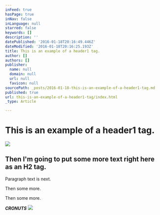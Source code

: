 ```yaml
---
inFeed: true
hasPage: true
inNav: false
inLanguage: null
starred: false
keywords: []
description: ''
datePublished: '2016-01-18T20:16:49.446Z'
dateModified: '2016-01-18T20:16:25.193Z'
title: This is an example of a header1 tag.
author: []
authors: []
publisher:
  name: null
  domain: null
  url: null
  favicon: null
sourcePath: _posts/2016-01-18-this-is-an-example-of-a-header1-tag.md
published: true
url: this-is-an-example-of-a-header1-tag/index.html
_type: Article

---
```

# This is an example of a header1 tag.
![](https://the-grid-user-content.s3-us-west-2.amazonaws.com/de3250e1-0bba-49a0-9668-c15b59191931.jpg)

## Then I'm going to put some more text right here as an H2 tag.

Paragraph text is next.

Then some more.

Then some more.

**_CRONUTS_**
![](https://the-grid-user-content.s3-us-west-2.amazonaws.com/9fb7dd18-a723-4451-ad8d-f1ff140c7856.jpg)
